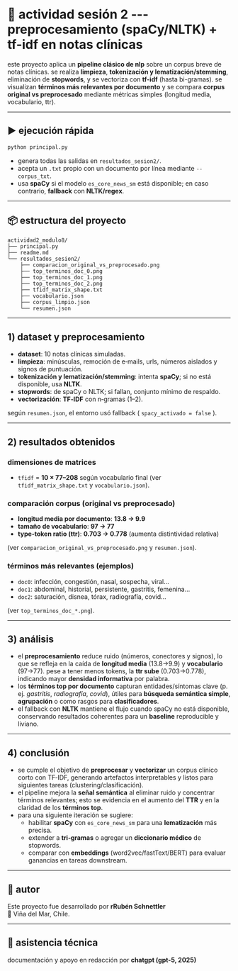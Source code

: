 # 📘 actividad sesión 2 --- preprocesamiento (spaCy/NLTK) + tf-idf en notas clínicas

este proyecto aplica un **pipeline clásico de nlp** sobre un corpus breve de notas clínicas.
se realiza **limpieza**, **tokenización y lematización/stemming**, eliminación de **stopwords**,
y se vectoriza con **tf-idf** (hasta bi-gramas). se visualizan **términos más relevantes por documento**
y se compara **corpus original vs preprocesado** mediante métricas simples (longitud media, vocabulario, ttr).

---

## ▶️ ejecución rápida

```bash
python principal.py
```

- genera todas las salidas en `resultados_sesion2/`.  
- acepta un `.txt` propio con un documento por línea mediante `--corpus_txt`.  
- usa **spaCy** si el modelo `es_core_news_sm` está disponible; en caso contrario, **fallback** con **NLTK/regex**.  

---

## 📦 estructura del proyecto

```
actividad2_modulo8/
├── principal.py
├── readme.md
└── resultados_sesion2/
    ├── comparacion_original_vs_preprocesado.png
    ├── top_terminos_doc_0.png
    ├── top_terminos_doc_1.png
    ├── top_terminos_doc_2.png
    ├── tfidf_matrix_shape.txt
    ├── vocabulario.json
    ├── corpus_limpio.json
    └── resumen.json
```

---

## 1) dataset y preprocesamiento

- **dataset**: 10 notas clínicas simuladas.  
- **limpieza**: minúsculas, remoción de e‑mails, urls, números aislados y signos de puntuación.  
- **tokenización y lematización/stemming**: intenta **spaCy**; si no está disponible, usa **NLTK**.  
- **stopwords**: de spaCy o NLTK; si fallan, conjunto mínimo de respaldo.  
- **vectorización**: **TF‑IDF** con n‑gramas (1–2).  

según `resumen.json`, el entorno usó fallback ( `spacy_activado = false` ).

---

## 2) resultados obtenidos

### dimensiones de matrices

- `tfidf` = **10 × 77–208** según vocabulario final (ver `tfidf_matrix_shape.txt` y `vocabulario.json`).  

### comparación corpus (original vs preprocesado)

- **longitud media por documento**: **13.8 → 9.9**  
- **tamaño de vocabulario**: **97 → 77**  
- **type‑token ratio (ttr)**: **0.703 → 0.778**  (aumenta distintividad relativa)  

(ver `comparacion_original_vs_preprocesado.png` y `resumen.json`).

### términos más relevantes (ejemplos)

- `doc0`: infección, congestión, nasal, sospecha, viral…  
- `doc1`: abdominal, historial, persistente, gastritis, femenina…  
- `doc2`: saturación, disnea, tórax, radiografía, covid…  

(ver `top_terminos_doc_*.png`).

---

## 3) análisis

- el **preprocesamiento** reduce ruido (números, conectores y signos), lo que se refleja en la caída de
  **longitud media** (13.8→9.9) y **vocabulario** (97→77). pese a tener menos tokens, la **ttr sube**
  (0.703→0.778), indicando mayor **densidad informativa** por palabra.  
- los **términos top por documento** capturan entidades/síntomas clave (p. ej. *gastritis*, *radiografía*, *covid*),
  útiles para **búsqueda semántica simple**, **agrupación** o como rasgos para **clasificadores**.  
- el fallback con **NLTK** mantiene el flujo cuando spaCy no está disponible, conservando resultados coherentes
  para un **baseline** reproducible y liviano.  

---

## 4) conclusión

- se cumple el objetivo de **preprocesar** y **vectorizar** un corpus clínico corto con TF‑IDF, generando
  artefactos interpretables y listos para siguientes tareas (clustering/clasificación).  
- el pipeline mejora la **señal semántica** al eliminar ruido y concentrar términos relevantes; esto se evidencia
  en el aumento del **TTR** y en la claridad de los **términos top**.  
- para una siguiente iteración se sugiere:
  - habilitar **spaCy** con `es_core_news_sm` para una **lematización** más precisa.  
  - extender a **tri‑gramas** o agregar un **diccionario médico** de stopwords.  
  - comparar con **embeddings** (word2vec/fastText/BERT) para evaluar ganancias en tareas downstream.  

---

## 👤 autor

Este proyecto fue desarrollado por **rRubén Schnettler**  
📍 Viña del Mar, Chile.  

---

## 🤖 asistencia técnica

documentación y apoyo en redacción por **chatgpt (gpt-5, 2025)**
